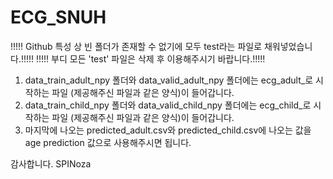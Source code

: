 # ECG_SNUH

!!!!! Github 특성 상 빈 폴더가 존재할 수 없기에 모두 test라는 파일로 채워넣었습니다.!!!!! 
!!!!! 부디 모든 'test' 파일은 삭제 후 이용해주시기 바랍니다.!!!!! 

1. data_train_adult_npy 폴더와 data_valid_adult_npy 폴더에는 ecg_adult_로 시작하는 파일 (제공해주신 파일과 같은 양식)이 들어갑니다.
2. data_train_child_npy 폴더와 data_valid_child_npy 폴더에는 ecg_child_로 시작하는 파일 (제공해주신 파일과 같은 양식)이 들어갑니다.
3. 마지막에 나오는 predicted_adult.csv와 predicted_child.csv에 나오는 값을 age prediction 값으로 사용해주시면 됩니다.

감사합니다.
SPINoza
